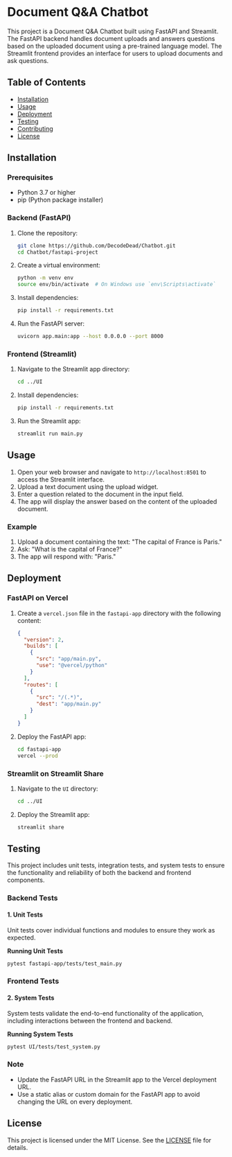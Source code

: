 # Document Q&A Chatbot

This project is a Document Q&A Chatbot built using FastAPI and Streamlit. The FastAPI backend handles document uploads and answers questions based on the uploaded document using a pre-trained language model. The Streamlit frontend provides an interface for users to upload documents and ask questions.

## Table of Contents

- [Installation](#installation)
- [Usage](#usage)
- [Deployment](#deployment)
- [Testing](#testing)
- [Contributing](#contributing)
- [License](#license)

## Installation

### Prerequisites

- Python 3.7 or higher
- pip (Python package installer)

### Backend (FastAPI)

1. Clone the repository:

    ```sh
    git clone https://github.com/DecodeDead/Chatbot.git
    cd Chatbot/fastapi-project
    ```

2. Create a virtual environment:

    ```sh
    python -m venv env
    source env/bin/activate  # On Windows use `env\Scripts\activate`
    ```

3. Install dependencies:

    ```sh
    pip install -r requirements.txt
    ```

4. Run the FastAPI server:

    ```sh
    uvicorn app.main:app --host 0.0.0.0 --port 8000
    ```

### Frontend (Streamlit)

1. Navigate to the Streamlit app directory:

    ```sh
    cd ../UI
    ```

2. Install dependencies:

    ```sh
    pip install -r requirements.txt
    ```

3. Run the Streamlit app:

    ```sh
    streamlit run main.py
    ```

## Usage

1. Open your web browser and navigate to `http://localhost:8501` to access the Streamlit interface.
2. Upload a text document using the upload widget.
3. Enter a question related to the document in the input field.
4. The app will display the answer based on the content of the uploaded document.

### Example

1. Upload a document containing the text: "The capital of France is Paris."
2. Ask: "What is the capital of France?"
3. The app will respond with: "Paris."

## Deployment

### FastAPI on Vercel

1. Create a `vercel.json` file in the `fastapi-app` directory with the following content:

    ```json
    {
      "version": 2,
      "builds": [
        {
          "src": "app/main.py",
          "use": "@vercel/python"
        }
      ],
      "routes": [
        {
          "src": "/(.*)",
          "dest": "app/main.py"
        }
      ]
    }
    ```

2. Deploy the FastAPI app:

    ```sh
    cd fastapi-app
    vercel --prod
    ```

### Streamlit on Streamlit Share

1. Navigate to the `UI` directory:

    ```sh
    cd ../UI
    ```

2. Deploy the Streamlit app:

    ```sh
    streamlit share
    ```

## Testing

This project includes unit tests, integration tests, and system tests to ensure the functionality and reliability of both the backend and frontend components.

### Backend Tests

#### 1. Unit Tests

Unit tests cover individual functions and modules to ensure they work as expected.

**Running Unit Tests**
   ```sh
   pytest fastapi-app/tests/test_main.py
   ```

### Frontend Tests

#### 2. System Tests

System tests validate the end-to-end functionality of the application, including interactions between the frontend and backend.

**Running System Tests**
   ```sh
   pytest UI/tests/test_system.py
   ```

### Note

- Update the FastAPI URL in the Streamlit app to the Vercel deployment URL.
- Use a static alias or custom domain for the FastAPI app to avoid changing the URL on every deployment.


## License

This project is licensed under the MIT License. See the [LICENSE](LICENSE) file for details.

